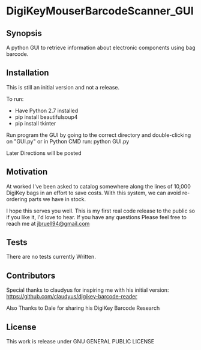 # DigiKeyMouserBarcodeScanner_GUI

Synopsis
------------------------------------------
A python GUI to retrieve information about electronic components using bag barcode.

Installation
-------
This is still an initial version and not a release.

To run:
* Have Python 2.7 installed
* pip install beautifulsoup4
* pip install tkinter

Run program the GUI by going to the correct directory and double-clicking on "GUI.py" or in Python CMD run:
python GUI.py

Later Directions will be posted

Motivation
----------------------------

At worked I've been asked to catalog somewhere along the lines of 10,000 DigiKey bags in an effort to save costs. With this system, we can avoid re-ordering parts we have in stock.

I hope this serves you well. This is my first real code release to the public so if you like it, I'd love to hear. If you have any questions Please feel free to reach me at jbruell94@gmail.com


Tests
---------------------------------

There are no tests currently Written.

Contributors
---------------------------------

Special thanks to claudyus for inspiring me with his initial version:
https://github.com/claudyus/digikey-barcode-reader

Also Thanks to Dale for sharing his DigiKey Barcode Research

License
--------------------------------------

This work is release under GNU GENERAL PUBLIC LICENSE
